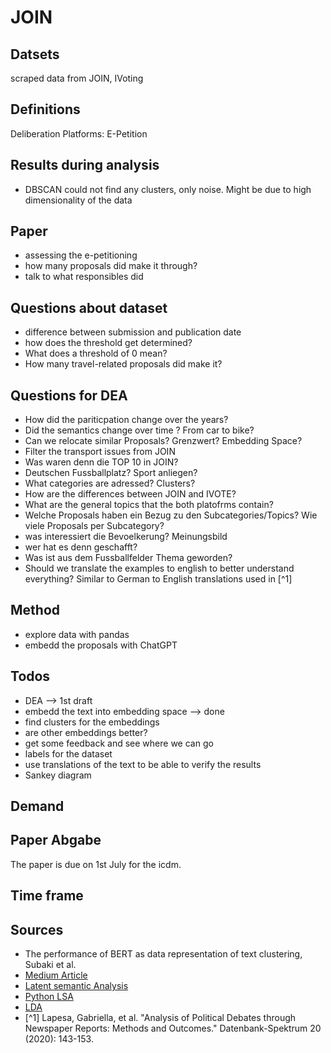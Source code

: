 # JOIN

## Datsets
scraped data from JOIN, IVoting

## Definitions

Deliberation Platforms: E-Petition

## Results during analysis

* DBSCAN could not find any clusters, only noise. Might be due to high dimensionality of the data


## Paper

* assessing the e-petitioning 
* how many proposals did make it through?
* talk to what responsibles did

## Questions about dataset

* difference between submission and publication date
* how does the threshold get determined?
* What does a threshold of 0 mean?
* How many travel-related proposals did make it?

## Questions for DEA

* How did the pariticpation change over the years?
* Did the semantics change over time ? From car to bike?
* Can we relocate similar Proposals? Grenzwert? Embedding Space?
* Filter the transport issues from JOIN
* Was waren denn die TOP 10 in JOIN?
* Deutschen Fussballplatz? Sport anliegen?
* What categories are adressed? Clusters?
* How are the differences between JOIN and IVOTE?
* What are the general topics that the both platofrms contain?
* Welche Proposals haben ein Bezug zu den Subcategories/Topics? Wie viele Proposals per Subcategory?
* was interessiert die Bevoelkerung? Meinungsbild
* wer hat es denn geschafft?
* Was ist aus dem Fussballfelder Thema geworden?
* Should we translate the examples to english to better understand everything? Similar to German to English translations used in [^1]


## Method
* explore data with pandas
* embedd the proposals with ChatGPT

## Todos
* DEA --> 1st draft
* embedd the text into embedding space --> done
* find clusters for the embeddings
* are other embeddings better?
* get some feedback and see where we can go
* labels for the dataset
* use translations of the text to be able to verify the results
* Sankey diagram


## Demand


## Paper Abgabe

The paper is due on 1st July for the icdm.


## Time frame


## Sources 

* The performance of BERT as data representation of text clustering, Subaki et al.
* [Medium Article](https://towardsdatascience.com/a-friendly-introduction-to-text-clustering-fa996bcefd04)
* [Latent semantic Analysis](https://en.wikipedia.org/wiki/Latent_semantic_analysis)
* [Python LSA](https://www.datacamp.com/tutorial/discovering-hidden-topics-python)
* [LDA](https://towardsdatascience.com/a-friendly-introduction-to-text-clustering-fa996bcefd04)
* [^1] Lapesa, Gabriella, et al. "Analysis of Political Debates through Newspaper Reports: Methods and Outcomes." Datenbank-Spektrum 20 (2020): 143-153.



